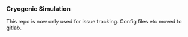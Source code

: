 ### Cryogenic Simulation
This repo is now only used for issue tracking. Config files etc moved to gitlab.
